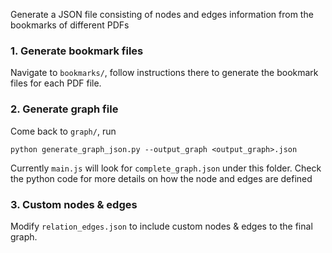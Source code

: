 Generate a JSON file consisting of nodes and edges information from the bookmarks of different PDFs

### 1. Generate bookmark files

Navigate to `bookmarks/`, follow instructions there to generate the bookmark files for each PDF file.


### 2. Generate graph file

Come back to `graph/`, run 
```
python generate_graph_json.py --output_graph <output_graph>.json
````
Currently `main.js` will look for `complete_graph.json` under this folder. Check the python code for more details on how the node and edges are defined

### 3. Custom nodes & edges

Modify `relation_edges.json` to include custom nodes & edges to the final graph.
